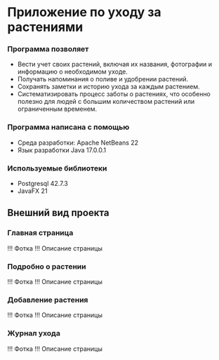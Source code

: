# Приложение по уходу за растениями
### Программа позволяет
- Вести учет своих растений, включая их названия, фотографии и информацию о необходимом уходе.
- Получать напоминания о поливе и удобрении растений.
- Сохранять заметки и историю ухода за каждым растением.
- Систематизировать процесс заботы о растениях, что особенно полезно для людей с большим количеством растений или ограниченным временем.

### Программа написана с помощью 
- Среда разработки: Apache NetBeans 22
- Язык разработки Java 17.0.0.1

### Используемые библиотеки
- Postgresql 42.7.3
- JavaFX 21

## Внешний вид проекта
### Главная страница
 !!! Фотка
 !!! Описание страницы

### Подробно о растении
 !!! Фотка
 !!! Описание страницы

### Добавление растения
 !!! Фотка
 !!! Описание страницы

### Журнал ухода
 !!! Фотка
 !!! Описание страницы
